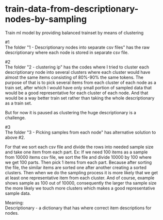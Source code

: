 # train-data-from-descriptionary-nodes-by-sampling
Train ml model by providing balanced trainset by means of clustering  

#1  
The folder "1 - Descriptionary nodes into separate csv files" has the raw descriptionary  where each node is stored in separate csv file.  

#2  
The folder "2 - clustering ip" has the codes where I tried to cluster each descriptionary node into several clusters where each cluster would have almost the same items consisting of 80%-90% the same tokens. The purpose of that is to pick several items from each cluster of each node as a train set, after which I would have only small portion of sampled data that would be a good representative for each cluster of each node. And that would be a way better train set rather than taking the whole descriptionary as a train set.  

But for now it is paused as clustering the huge descriptionary is a challenge.  


#3  
The folder "3 - Picking samples from each node" has alternative solution to above #2.  

For that we sort each csv file and divide the rows into needed sample size and take one item from each part. 
Ex: If we need 100 items as a sample from 10000 items csv file, we sort the file and divide 10000 by 100 where we get 100 parts. Then pick 1 items from each part. Because after sorting the file, the similar items are sorted one after another creating a sorted clusters. Then when we do the sampling process it is more likely that we get at least one representative item from each cluster. And of course, example shows sample as 100 out of 10000, consequently the larger tha sample size the more likely we touch more clusters which makes a good representative sample data.  


Meaning:  
Descriptionary - a dictionary that has where correct item descriptions for nodes.
